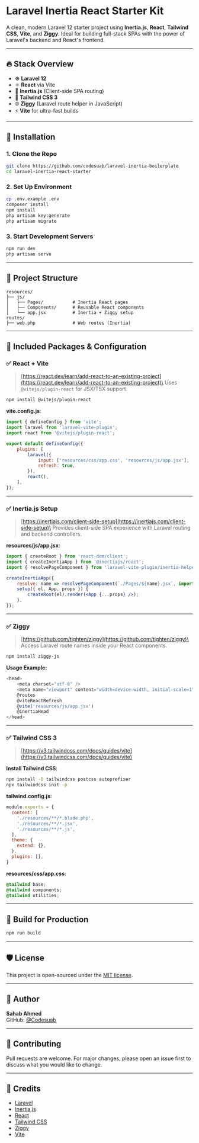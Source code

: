 # Laravel Inertia React Starter Kit

A clean, modern Laravel 12 starter project using **Inertia.js**, **React**, **Tailwind CSS**, **Vite**, and **Ziggy**. Ideal for building full-stack SPAs with the power of Laravel's backend and React's frontend.

---

## 🔥 Stack Overview

- ⚙️ **Laravel 12**
- ⚛️ **React** via Vite
- 🔗 **Inertia.js** (Client-side SPA routing)
- 🎨 **Tailwind CSS 3**
- 🌐 **Ziggy** (Laravel route helper in JavaScript)
- ⚡ **Vite** for ultra-fast builds

---

## 🚀 Installation

### 1. Clone the Repo

```bash
git clone https://github.com/codesuab/laravel-inertia-boilerplate
cd laravel-inertia-react-starter
```

### 2. Set Up Environment

```bash
cp .env.example .env
composer install
npm install
php artisan key:generate
php artisan migrate
```

### 3. Start Development Servers

```bash
npm run dev
php artisan serve
```

---

## 🧱 Project Structure

```
resources/
├── js/
│   ├── Pages/           # Inertia React pages
│   ├── Components/      # Reusable React components
│   └── app.jsx          # Inertia + Ziggy setup
routes/
├── web.php              # Web routes (Inertia)
```

---

## 🥉 Included Packages & Configuration

### ✅ React + Vite

> [https://react.dev/learn/add-react-to-an-existing-project](https://react.dev/learn/add-react-to-an-existing-project)\
> Uses `@vitejs/plugin-react` for JSX/TSX support.

```bash
npm install @vitejs/plugin-react
```

**vite.config.js**:

```js
import { defineConfig } from 'vite';
import laravel from 'laravel-vite-plugin';
import react from '@vitejs/plugin-react';

export default defineConfig({
    plugins: [
        laravel({
            input: ['resources/css/app.css', 'resources/js/app.jsx'],
            refresh: true,
        }),
        react(),
    ],
});
```

---

### ✅ Inertia.js Setup

> [https://inertiajs.com/client-side-setup](https://inertiajs.com/client-side-setup)\
> Provides client-side SPA experience with Laravel routing and backend controllers.

**resources/js/app.jsx**:

```jsx
import { createRoot } from 'react-dom/client';
import { createInertiaApp } from '@inertiajs/react';
import { resolvePageComponent } from 'laravel-vite-plugin/inertia-helpers';

createInertiaApp({
    resolve: name => resolvePageComponent(`./Pages/${name}.jsx`, import.meta.glob('./Pages/**/*.jsx')),
    setup({ el, App, props }) {
        createRoot(el).render(<App {...props} />);
    },
});
```

---

### ✅ Ziggy

> [https://github.com/tighten/ziggy](https://github.com/tighten/ziggy)\
> Access Laravel route names inside your React components.

```bash
npm install ziggy-js
```

**Usage Example:**

```js
<head>
    <meta charset="utf-8" />
    <meta name="viewport" content="width=device-width, initial-scale=1">
    @routes
    @viteReactRefresh
    @vite('resources/js/app.jsx')
    @inertiaHead
</head>
```

---

### ✅ Tailwind CSS 3

> [https://v3.tailwindcss.com/docs/guides/vite](https://v3.tailwindcss.com/docs/guides/vite)

**Install Tailwind CSS**:

```bash
npm install -D tailwindcss postcss autoprefixer
npx tailwindcss init -p
```

**tailwind.config.js**:

```js
module.exports = {
  content: [
    './resources/**/*.blade.php',
    './resources/**/*.jsx',
    './resources/**/*.js',
  ],
  theme: {
    extend: {},
  },
  plugins: [],
}
```

**resources/css/app.css**:

```css
@tailwind base;
@tailwind components;
@tailwind utilities;
```

---

## 📆 Build for Production

```bash
npm run build
```

---

## 🛡 License

This project is open-sourced under the [MIT license](LICENSE).

---

## 👤 Author

**Sahab Ahmed**\
GitHub: [@Codesuab](https://github.com/codesuab)

---

## 🌟 Contributing

Pull requests are welcome. For major changes, please open an issue first to discuss what you would like to change.

---

## 📌 Credits

- [Laravel](https://laravel.com)
- [Inertia.js](https://inertiajs.com)
- [React](https://react.dev)
- [Tailwind CSS](https://tailwindcss.com)
- [Ziggy](https://github.com/tighten/ziggy)
- [Vite](https://vitejs.dev)

